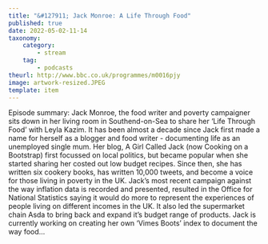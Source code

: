 ```yaml
---
title: "&#127911; Jack Monroe: A Life Through Food"
published: true
date: 2022-05-02-11-14
taxonomy:
    category:
        - stream
    tag:
        - podcasts
theurl: http://www.bbc.co.uk/programmes/m0016pjy
image: artwork-resized.JPEG
template: item
---
```


Episode summary: Jack Monroe, the food writer and poverty campaigner sits down in her living room in Southend-on-Sea to share her &lsquo;Life Through Food&rsquo; with Leyla Kazim. It has been almost a decade since Jack first made a name for herself as a blogger and food writer - documenting life as an unemployed single mum. Her blog, A Girl Called Jack (now Cooking on a Bootstrap) first focussed on local politics, but became popular when she started sharing her costed out low budget recipes. Since then, she has written six cookery books, has written 10,000 tweets, and become a voice for those living in poverty in the UK. Jack&rsquo;s most recent campaign against the way inflation data is recorded and presented, resulted in the Office for National Statistics saying it would do more to represent the experiences of people living on different incomes in the UK. It also led the supermarket chain Asda to bring back and expand it&rsquo;s budget range of products. Jack is currently working on creating her own &lsquo;Vimes Boots&rsquo; index to document the way food&hellip;
